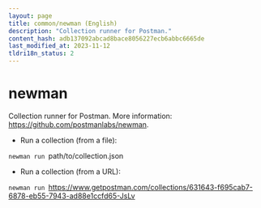 ```yaml
---
layout: page
title: common/newman (English)
description: "Collection runner for Postman."
content_hash: adb137092abcad8bace8056227ecb6abbc6665de
last_modified_at: 2023-11-12
tldri18n_status: 2
---
```

# newman

Collection runner for Postman.
More information: <https://github.com/postmanlabs/newman>.

- Run a collection (from a file):

`newman run `<span class="tldr-var badge badge-pill bg-dark-lm bg-white-dm text-white-lm text-dark-dm font-weight-bold">path/to/collection.json</span>

- Run a collection (from a URL):

`newman run `<span class="tldr-var badge badge-pill bg-dark-lm bg-white-dm text-white-lm text-dark-dm font-weight-bold">https://www.getpostman.com/collections/631643-f695cab7-6878-eb55-7943-ad88e1ccfd65-JsLv</span>
